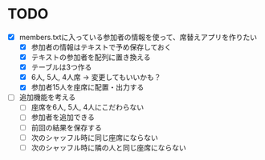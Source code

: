 TODO
=====================
- [x] members.txtに入っている参加者の情報を使って、席替えアプリを作りたい
    - [x] 参加者の情報はテキストで予め保存しておく
    - [x] テキストの参加者を配列に置き換える
    - [x] テーブルは3つ作る
    - [x] 6人, 5人, 4人席 → 変更してもいいかも？
    - [x] 参加者15人を座席に配置・出力する

- [ ] 追加機能を考える
    - [ ] 座席を6人, 5人, 4人にこだわらない
    - [ ] 参加者を追加できる 
    - [ ] 前回の結果を保存する
    - [ ] 次のシャッフル時に同じ座席にならない
    - [ ] 次のシャッフル時に隣の人と同じ座席にならない